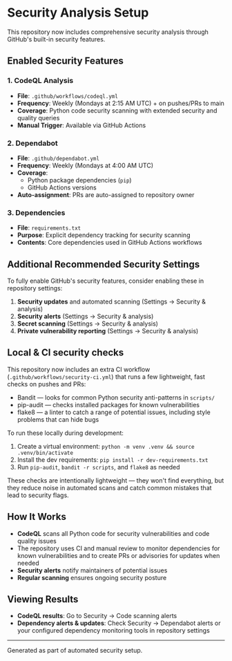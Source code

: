# Security Analysis Setup

This repository now includes comprehensive security analysis through GitHub's built-in security features.

## Enabled Security Features

### 1. CodeQL Analysis
- **File**: `.github/workflows/codeql.yml`
- **Frequency**: Weekly (Mondays at 2:15 AM UTC) + on pushes/PRs to main
- **Coverage**: Python code security scanning with extended security and quality queries
- **Manual Trigger**: Available via GitHub Actions

### 2. Dependabot
- **File**: `.github/dependabot.yml`
- **Frequency**: Weekly (Mondays at 4:00 AM UTC)
- **Coverage**:
  - Python package dependencies (`pip`)
  - GitHub Actions versions
- **Auto-assignment**: PRs are auto-assigned to repository owner

### 3. Dependencies
- **File**: `requirements.txt`
- **Purpose**: Explicit dependency tracking for security scanning
- **Contents**: Core dependencies used in GitHub Actions workflows

## Additional Recommended Security Settings

To fully enable GitHub's security features, consider enabling these in repository settings:

1. **Security updates** and automated scanning (Settings → Security & analysis)
2. **Security alerts** (Settings → Security & analysis)
3. **Secret scanning** (Settings → Security & analysis)
4. **Private vulnerability reporting** (Settings → Security & analysis)

## Local & CI security checks

This repository now includes an extra CI workflow (`.github/workflows/security-ci.yml`) that runs a few lightweight, fast checks on pushes and PRs:

- Bandit — looks for common Python security anti-patterns in `scripts/`
- pip-audit — checks installed packages for known vulnerabilities
- flake8 — a linter to catch a range of potential issues, including style problems that can hide bugs

To run these locally during development:

1. Create a virtual environment: `python -m venv .venv && source .venv/bin/activate`
2. Install the dev requirements: `pip install -r dev-requirements.txt`
3. Run `pip-audit`, `bandit -r scripts`, and `flake8` as needed

These checks are intentionally lightweight — they won't find everything, but they reduce noise in automated scans and catch common mistakes that lead to security flags.

## How It Works

- **CodeQL** scans all Python code for security vulnerabilities and code quality issues
- The repository uses CI and manual review to monitor dependencies for known vulnerabilities and to create PRs or advisories for updates when needed
- **Security alerts** notify maintainers of potential issues
- **Regular scanning** ensures ongoing security posture

## Viewing Results

- **CodeQL results**: Go to Security → Code scanning alerts
- **Dependency alerts & updates**: Check Security → Dependabot alerts or your configured dependency monitoring tools in repository settings

---

Generated as part of automated security setup.
